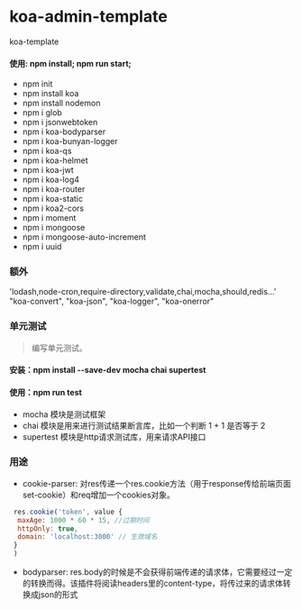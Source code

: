 # koa-admin-template
 koa-template
 #### 使用: npm install; npm run start;

- npm init 
- npm install koa
- npm install nodemon
- npm i glob 
- npm i jsonwebtoken  
- npm i koa-bodyparser
- npm i koa-bunyan-logger
- npm i koa-qs
- npm i koa-helmet
- npm i koa-jwt
- npm i koa-log4
- npm i koa-router
- npm i koa-static
- npm i koa2-cors
- npm i moment
- npm i mongoose
- npm i mongoose-auto-increment
- npm i uuid

### 额外
'lodash,node-cron,require-directory,validate,chai,mocha,should,redis...'
"koa-convert",
"koa-json",
"koa-logger",
"koa-onerror"

### 单元测试
> 编写单元测试。
#### 安装：npm install --save-dev mocha chai supertest
#### 使用：npm run test

- mocha 模块是测试框架
- chai 模块是用来进行测试结果断言库，比如一个判断 1 + 1 是否等于 2
- supertest 模块是http请求测试库，用来请求API接口

### 用途
- cookie-parser: 对res传递一个res.cookie方法（用于response传给前端页面set-cookie）和req增加一个cookies对象。

```js
 res.cookie('token', value {
  maxAge: 1000 * 60 * 15, //过期时间
  httpOnly: true,
  domain: 'localhost:3000' // 生效域名
 }
 )
```
- bodyparser: res.body的时候是不会获得前端传递的请求体，它需要经过一定的转换而得。该插件将阅读headers里的content-type，将传过来的请求体转换成json的形式
